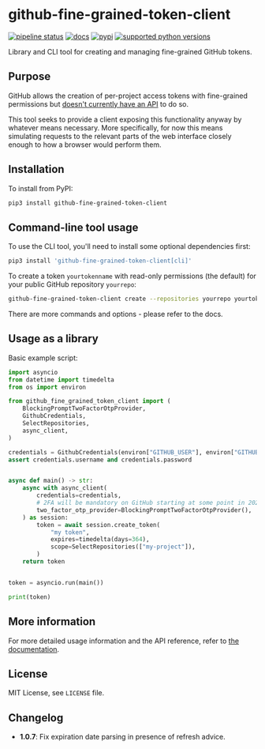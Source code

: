 # github-fine-grained-token-client

[![pipeline status](https://gitlab.com/smheidrich/github-fine-grained-token-client/badges/main/pipeline.svg?style=flat-square)](https://gitlab.com/smheidrich/github-fine-grained-token-client/-/commits/main)
[![docs](https://img.shields.io/badge/docs-online-brightgreen?style=flat-square)](https://smheidrich.gitlab.io/github-fine-grained-token-client/)
[![pypi](https://img.shields.io/pypi/v/github-fine-grained-token-client)](https://pypi.org/project/github-fine-grained-token-client/)
[![supported python versions](https://img.shields.io/pypi/pyversions/github-fine-grained-token-client)](https://pypi.org/project/github-fine-grained-token-client/)

Library and CLI tool for creating and managing fine-grained GitHub tokens.

## Purpose

GitHub allows the creation of per-project access tokens with fine-grained
permissions but
[doesn't currently have an API](https://github.com/community/community/discussions/36441#discussioncomment-3908915)
to do so.

This tool seeks to provide a client exposing this functionality anyway by
whatever means necessary. More specifically, for now this means simulating
requests to the relevant parts of the web interface closely enough to how a
browser would perform them.

## Installation

To install from PyPI:

```bash
pip3 install github-fine-grained-token-client
```

## Command-line tool usage

To use the CLI tool, you'll need to install some optional dependencies first:

```bash
pip3 install 'github-fine-grained-token-client[cli]'
```

To create a token `yourtokenname` with read-only permissions (the default) for
your public GitHub repository `yourrepo`:

```bash
github-fine-grained-token-client create --repositories yourrepo yourtokenname
```

There are more commands and options - please refer to the docs.

## Usage as a library

Basic example script:

```python
import asyncio
from datetime import timedelta
from os import environ

from github_fine_grained_token_client import (
    BlockingPromptTwoFactorOtpProvider,
    GithubCredentials,
    SelectRepositories,
    async_client,
)

credentials = GithubCredentials(environ["GITHUB_USER"], environ["GITHUB_PASS"])
assert credentials.username and credentials.password


async def main() -> str:
    async with async_client(
        credentials=credentials,
        # 2FA will be mandatory on GitHub starting at some point in 2023
        two_factor_otp_provider=BlockingPromptTwoFactorOtpProvider(),
    ) as session:
        token = await session.create_token(
            "my token",
            expires=timedelta(days=364),
            scope=SelectRepositories(["my-project"]),
        )
    return token


token = asyncio.run(main())

print(token)
```

## More information

For more detailed usage information and the API reference, refer to
[the documentation](https://smheidrich.gitlab.io/github-fine-grained-token-client/).

## License

MIT License, see `LICENSE` file.

## Changelog

- **1.0.7**: Fix expiration date parsing in presence of refresh advice.
